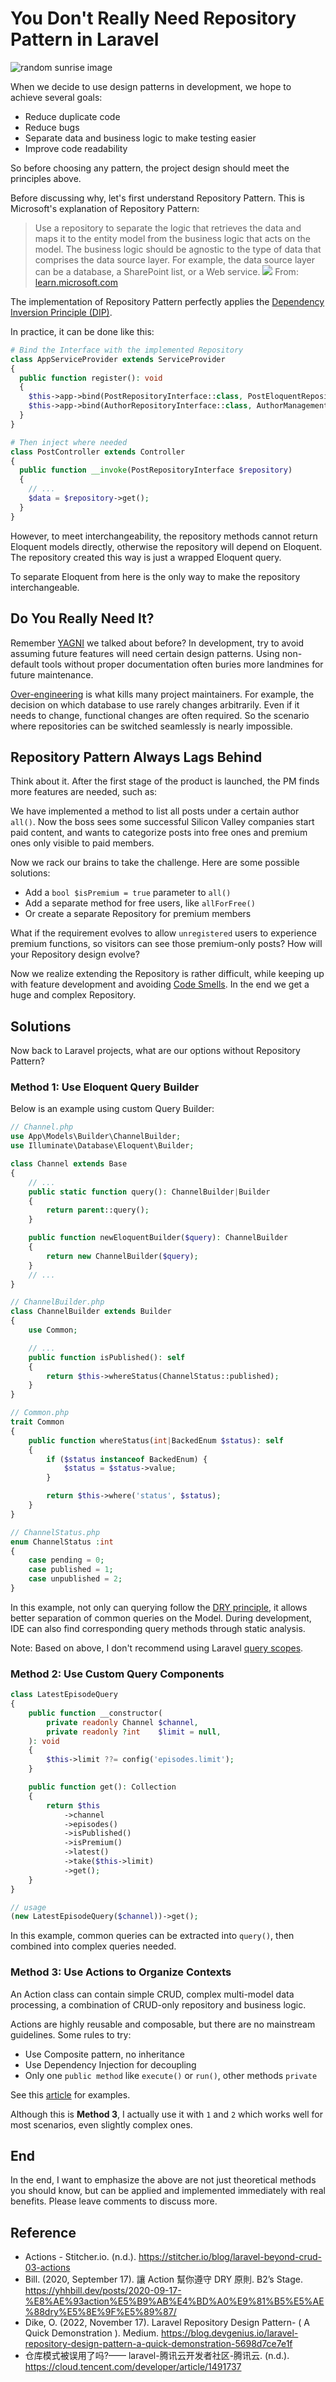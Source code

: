# You Don't Really Need Repository Pattern in Laravel

![random sunrise image](https://source.unsplash.com/random/1600x900/?sunrise)

When we decide to use design patterns in development, we hope to achieve several goals:

- Reduce duplicate code
- Reduce bugs 
- Separate data and business logic to make testing easier
- Improve code readability

So before choosing any pattern, the project design should meet the principles above.

Before discussing why, let's first understand Repository Pattern. This is Microsoft's explanation of Repository Pattern:

> Use a repository to separate the logic that retrieves the data and maps it to the entity model from the business logic that acts on the model. The business logic should be agnostic to the type of data that comprises the data source layer. For example, the data source layer can be a database, a SharePoint list, or a Web service. 
> ![](https://learn.microsoft.com/zh-tw/previous-versions/msp-n-p/images/ff649690.4058e458-bd54-4597-845e-6f8b1a21cfc3(en-us,pandp.10).png)
> From: [learn.microsoft.com](https://learn.microsoft.com/zh-tw/previous-versions/msp-n-p/ff649690(v=pandp.10))

The implementation of Repository Pattern perfectly applies the [Dependency Inversion Principle (DIP)](https://en.wikipedia.org/wiki/Dependency_inversion_principle).

In practice, it can be done like this:

```php
# Bind the Interface with the implemented Repository
class AppServiceProvider extends ServiceProvider
{
  public function register(): void
  {
    $this->app->bind(PostRepositoryInterface::class, PostEloquentRepository::class);
    $this->app->bind(AuthorRepositoryInterface::class, AuthorManagementRepository::class);
  }
}

# Then inject where needed  
class PostController extends Controller
{
  public function __invoke(PostRepositoryInterface $repository)
  {
    // ...
    $data = $repository->get();
  }
}
```

However, to meet interchangeability, the repository methods cannot return Eloquent models directly, otherwise the repository will depend on Eloquent. The repository created this way is just a wrapped Eloquent query.

To separate Eloquent from here is the only way to make the repository interchangeable.

## Do You Really Need It?

Remember [YAGNI](https://en.wikipedia.org/wiki/You_aren%27t_gonna_need_it) we talked about before? In development, try to avoid assuming future features will need certain design patterns. Using non-default tools without proper documentation often buries more landmines for future maintenance. 

[Over-engineering](https://yurenju.medium.com/over-engineering-685ebc009fca) is what kills many project maintainers. For example, the decision on which database to use rarely changes arbitrarily. Even if it needs to change, functional changes are often required. So the scenario where repositories can be switched seamlessly is nearly impossible.

## Repository Pattern Always Lags Behind 

Think about it. After the first stage of the product is launched, the PM finds more features are needed, such as:

We have implemented a method to list all posts under a certain author `all()`. Now the boss sees some successful Silicon Valley companies start paid content, and wants to categorize posts into free ones and premium ones only visible to paid members.

Now we rack our brains to take the challenge. Here are some possible solutions:

- Add a `bool $isPremium = true` parameter to `all()`
- Add a separate method for free users, like `allForFree()` 
- Or create a separate Repository for premium members

What if the requirement evolves to allow `unregistered` users to experience premium functions, so visitors can see those premium-only posts? How will your Repository design evolve?

Now we realize extending the Repository is rather difficult, while keeping up with feature development and avoiding [Code Smells](https://en.wikipedia.org/wiki/Code_smell). In the end we get a huge and complex Repository.

## Solutions

Now back to Laravel projects, what are our options without Repository Pattern?

### Method 1: Use Eloquent Query Builder

Below is an example using custom Query Builder:

```php
// Channel.php
use App\Models\Builder\ChannelBuilder;
use Illuminate\Database\Eloquent\Builder;

class Channel extends Base
{
    // ...
    public static function query(): ChannelBuilder|Builder
    {
        return parent::query();
    }

    public function newEloquentBuilder($query): ChannelBuilder
    {
        return new ChannelBuilder($query);
    }
    // ...
}

// ChannelBuilder.php
class ChannelBuilder extends Builder
{
    use Common;

    // ...
    public function isPublished(): self
    {
        return $this->whereStatus(ChannelStatus::published);
    }
}

// Common.php
trait Common
{
    public function whereStatus(int|BackedEnum $status): self
    {
        if ($status instanceof BackedEnum) {
            $status = $status->value;
        }

        return $this->where('status', $status);
    }
}

// ChannelStatus.php
enum ChannelStatus :int
{
    case pending = 0;
    case published = 1;
    case unpublished = 2;
}
```

In this example, not only can querying follow the [DRY principle](https://en.wikipedia.org/wiki/Don%27t_repeat_yourself), it allows better separation of common queries on the Model. During development, IDE can also find corresponding query methods through static analysis.

Note: Based on above, I don't recommend using Laravel [query scopes](https://laravel.com/docs/10.x/eloquent#query-scopes).

### Method 2: Use Custom Query Components

```php
class LatestEpisodeQuery
{
    public function __constructor(
        private readonly Channel $channel,
        private readonly ?int    $limit = null,
    ): void
    {
        $this->limit ??= config('episodes.limit');
    }

    public function get(): Collection
    {
        return $this
            ->channel
            ->episodes()
            ->isPublished()
            ->isPremium()
            ->latest()
            ->take($this->limit)
            ->get();
    }
}

// usage
(new LatestEpisodeQuery($channel))->get();
```

In this example, common queries can be extracted into `query()`, then combined into complex queries needed. 

### Method 3: Use Actions to Organize Contexts

An Action class can contain simple CRUD, complex multi-model data processing, a combination of CRUD-only repository and business logic.

Actions are highly reusable and composable, but there are no mainstream guidelines. Some rules to try:

- Use Composite pattern, no inheritance
- Use Dependency Injection for decoupling 
- Only one `public method` like `execute()` or `run()`, other methods `private`

See this [article](https://yhhbill.dev/posts/2020-09-17-%E8%AE%93action%E5%B9%AB%E4%BD%A0%E9%81%B5%E5%AE%88dry%E5%8E%9F%E5%89%87/#%E4%BD%BF%E7%94%A8%E4%BF%AE%E9%A3%BE%E6%A8%A1%E5%BC%8F) for examples.

Although this is **Method 3**, I actually use it with `1` and `2` which works well for most scenarios, even slightly complex ones.

## End

In the end, I want to emphasize the above are not just theoretical methods you should know, but can be applied and implemented immediately with real benefits. Please leave comments to discuss more.

## Reference

* Actions - Stitcher.io. (n.d.). https://stitcher.io/blog/laravel-beyond-crud-03-actions
* Bill. (2020, September 17). 讓 Action 幫你遵守 DRY 原則. B2’s Stage. https://yhhbill.dev/posts/2020-09-17-%E8%AE%93action%E5%B9%AB%E4%BD%A0%E9%81%B5%E5%AE%88dry%E5%8E%9F%E5%89%87/ 
* Dike, O. (2022, November 17). Laravel Repository Design Pattern- ( A Quick Demonstration ). Medium. https://blog.devgenius.io/laravel-repository-design-pattern-a-quick-demonstration-5698d7ce7e1f
* 仓库模式被误用了吗?—— laravel-腾讯云开发者社区-腾讯云. (n.d.). https://cloud.tencent.com/developer/article/1491737
